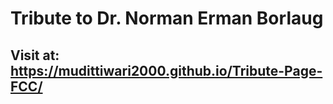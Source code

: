 # Tribute to Dr. Norman Erman Borlaug

## Visit at: https://mudittiwari2000.github.io/Tribute-Page-FCC/
